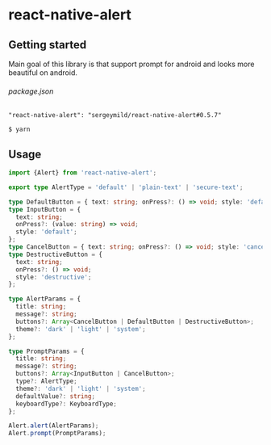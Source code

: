 # react-native-alert

## Getting started
Main goal of this library is that support prompt for android and looks more beautiful on android.


###### package.json
`"react-native-alert": "sergeymild/react-native-alert#0.5.7"`

`$ yarn`

## Usage
```typescript
import {Alert} from 'react-native-alert';

export type AlertType = 'default' | 'plain-text' | 'secure-text';

type DefaultButton = { text: string; onPress?: () => void; style: 'default' };
type InputButton = {
  text: string;
  onPress?: (value: string) => void;
  style: 'default';
};
type CancelButton = { text: string; onPress?: () => void; style: 'cancel' };
type DestructiveButton = {
  text: string;
  onPress?: () => void;
  style: 'destructive';
};

type AlertParams = {
  title: string;
  message?: string;
  buttons?: Array<CancelButton | DefaultButton | DestructiveButton>;
  theme?: 'dark' | 'light' | 'system';
};

type PromptParams = {
  title: string;
  message?: string;
  buttons?: Array<InputButton | CancelButton>;
  type?: AlertType;
  theme?: 'dark' | 'light' | 'system';
  defaultValue?: string;
  keyboardType?: KeyboardType;
};

Alert.alert(AlertParams);
Alert.prompt(PromptParams);
```
